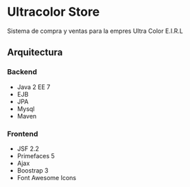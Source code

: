 # Ultracolor Store

Sistema de compra y ventas para la empres Ultra Color E.I.R.L

## Arquitectura

### Backend
+ Java 2 EE 7
+ EJB
+ JPA 
+ Mysql
+ Maven

### Frontend
+ JSF 2.2
+ Primefaces 5
+ Ajax
+ Boostrap 3
+ Font Awesome Icons


